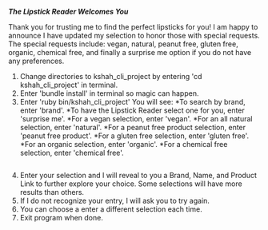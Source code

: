 *****The Lipstick Reader Welcomes You*****
  
Thank you for trusting me to find the perfect lipsticks for you! I am happy to announce I have updated my selection to honor those with special requests. The special requests include: vegan, natural, peanut free, gluten free, organic, chemical free, and finally a surprise me option if you do not have any preferences. 

1. Change directories to kshah_cli_project by entering 'cd kshah_cli_project' in terminal.
2. Enter 'bundle install' in terminal so magic can happen.
3. Enter 'ruby bin/kshah_cli_project' 
  You will see:
    *To search by brand, enter 'brand'.
    *To have the Lipstick Reader select one for you, enter 'surprise me'.
    *For a vegan selection, enter 'vegan'.
    *For an all natural selection, enter 'natural'.
    *For a peanut free product selection, enter 'peanut free product'.
    *For a gluten free selection, enter 'gluten free'.
    *For an organic selection, enter 'organic'.
    *For a chemical free selection, enter 'chemical free'.
    ~~~To exit, enter 'exit'.~~~
 
4. Enter your selection and I will reveal to you a Brand, Name, and Product Link to further explore your choice.  Some selections will have more results than others. 
5. If I do not recognize your entry, I will ask you to try again.
6. You can choose a enter a different selection each time.
7. Exit program when done. 




